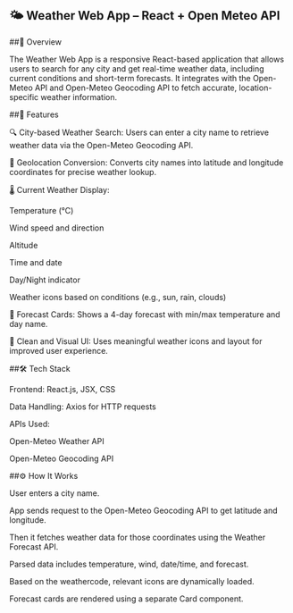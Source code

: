 ## 🌤️ Weather Web App – React + Open Meteo API

##📌 Overview

The Weather Web App is a responsive React-based application that allows users to search for any city and get real-time weather data, including current conditions and short-term forecasts. It integrates with the Open-Meteo API and Open-Meteo Geocoding API to fetch accurate, location-specific weather information.

##🚀 Features

🔍 City-based Weather Search: Users can enter a city name to retrieve weather data via the Open-Meteo Geocoding API.

📍 Geolocation Conversion: Converts city names into latitude and longitude coordinates for precise weather lookup.

🌡️ Current Weather Display:

Temperature (°C)

Wind speed and direction

Altitude

Time and date

Day/Night indicator

Weather icons based on conditions (e.g., sun, rain, clouds)

📅 Forecast Cards: Shows a 4-day forecast with min/max temperature and day name.

🎨 Clean and Visual UI: Uses meaningful weather icons and layout for improved user experience.

##🛠️ Tech Stack

Frontend: React.js, JSX, CSS

Data Handling: Axios for HTTP requests

APIs Used:

Open-Meteo Weather API

Open-Meteo Geocoding API

##⚙️ How It Works

User enters a city name.

App sends request to the Open-Meteo Geocoding API to get latitude and longitude.

Then it fetches weather data for those coordinates using the Weather Forecast API.

Parsed data includes temperature, wind, date/time, and forecast.

Based on the weathercode, relevant icons are dynamically loaded.

Forecast cards are rendered using a separate Card component.
